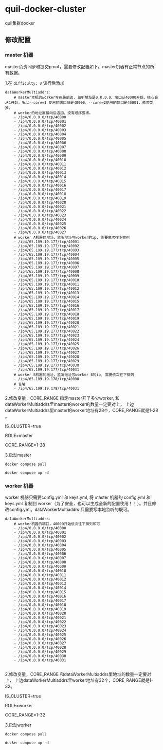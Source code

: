 # quil-docker-cluster
quil集群docker

## 修改配置

### master 机器

master负责同步和提交proof，需要修改配置如下。master机器有正常节点的所有数据。

1.在 `difficulty: 0` 该行后添加

```
dataWorkerMultiaddrs: 
    # master本机的worker写在最前边, 监听地址是0.0.0.0，端口从40000开始，核心会从1开始，所以--core=1 使用的端口就是40000，--core=2使用的端口是40001，依次类推。
    # worker的地址直接向后追加，没有顺序要求。
    - /ip4/0.0.0.0/tcp/40000
    - /ip4/0.0.0.0/tcp/40001
    - /ip4/0.0.0.0/tcp/40002
    - /ip4/0.0.0.0/tcp/40003
    - /ip4/0.0.0.0/tcp/40004
    - /ip4/0.0.0.0/tcp/40005
    - /ip4/0.0.0.0/tcp/40006
    - /ip4/0.0.0.0/tcp/40007
    - /ip4/0.0.0.0/tcp/40008
    - /ip4/0.0.0.0/tcp/40009
    - /ip4/0.0.0.0/tcp/40010
    - /ip4/0.0.0.0/tcp/40011
    - /ip4/0.0.0.0/tcp/40012
    - /ip4/0.0.0.0/tcp/40013
    - /ip4/0.0.0.0/tcp/40014
    - /ip4/0.0.0.0/tcp/40015
    - /ip4/0.0.0.0/tcp/40016
    - /ip4/0.0.0.0/tcp/40017
    - /ip4/0.0.0.0/tcp/40018
    - /ip4/0.0.0.0/tcp/40019
    - /ip4/0.0.0.0/tcp/40020
    - /ip4/0.0.0.0/tcp/40021
    - /ip4/0.0.0.0/tcp/40022
    - /ip4/0.0.0.0/tcp/40023
    - /ip4/0.0.0.0/tcp/40024
    - /ip4/0.0.0.0/tcp/40025
    - /ip4/0.0.0.0/tcp/40026
    - /ip4/0.0.0.0/tcp/40027
    # worker A机器的地址，监听地址写worker的ip, 需要依次往下排列
    - /ip4/65.109.19.177/tcp/40001
    - /ip4/65.109.19.177/tcp/40002
    - /ip4/65.109.19.177/tcp/40003
    - /ip4/65.109.19.177/tcp/40004
    - /ip4/65.109.19.177/tcp/40005
    - /ip4/65.109.19.177/tcp/40006
    - /ip4/65.109.19.177/tcp/40007
    - /ip4/65.109.19.177/tcp/40008
    - /ip4/65.109.19.177/tcp/40009
    - /ip4/65.109.19.177/tcp/40010
    - /ip4/65.109.19.177/tcp/40011
    - /ip4/65.109.19.177/tcp/40012
    - /ip4/65.109.19.177/tcp/40013
    - /ip4/65.109.19.177/tcp/40014
    - /ip4/65.109.19.177/tcp/40015
    - /ip4/65.109.19.177/tcp/40016
    - /ip4/65.109.19.177/tcp/40017
    - /ip4/65.109.19.177/tcp/40018
    - /ip4/65.109.19.177/tcp/40019
    - /ip4/65.109.19.177/tcp/40020
    - /ip4/65.109.19.177/tcp/40021
    - /ip4/65.109.19.177/tcp/40022
    - /ip4/65.109.19.177/tcp/40023
    - /ip4/65.109.19.177/tcp/40024
    - /ip4/65.109.19.177/tcp/40025
    - /ip4/65.109.19.177/tcp/40026
    - /ip4/65.109.19.177/tcp/40027
    - /ip4/65.109.19.177/tcp/40028
    - /ip4/65.109.19.177/tcp/40029
    - /ip4/65.109.19.177/tcp/40030
    - /ip4/65.109.19.177/tcp/40031
    # worker B机器的地址，监听地址写worker B的ip, 需要依次往下排列
    - /ip4/65.109.19.178/tcp/40000
    # 省略
    - /ip4/65.109.19.178/tcp/40031
```

2.修改变量，CORE_RANGE 指定master开了多少worker, 和dataWorkerMultiaddrs里master的worker的数量一定要对上，
上边dataWorkerMultiaddrs里master的worker地址有28个，CORE_RANGE就是1-28
。

IS_CLUSTER=true

ROLE=master

CORE_RANGE=1-28

3.启动master

`docker compose pull`

`docker compose up -d`

### worker 机器

worker 机器只需要config.yml 和 keys.yml, 将 master 机器的 config.yml 和 keys.yml 复制到 worker（为了安全，也可以生成全新的配置使用！！）。并且修改config.yml。dataWorkerMultiaddrs 只需要写本地监听的既可。

```
dataWorkerMultiaddrs:
    # worker机器的端口，40000开始依次往下排列即可
    - /ip4/0.0.0.0/tcp/40000
    - /ip4/0.0.0.0/tcp/40001
    - /ip4/0.0.0.0/tcp/40002
    - /ip4/0.0.0.0/tcp/40003
    - /ip4/0.0.0.0/tcp/40004
    - /ip4/0.0.0.0/tcp/40005
    - /ip4/0.0.0.0/tcp/40006
    - /ip4/0.0.0.0/tcp/40007
    - /ip4/0.0.0.0/tcp/40008
    - /ip4/0.0.0.0/tcp/40009
    - /ip4/0.0.0.0/tcp/40010
    - /ip4/0.0.0.0/tcp/40011
    - /ip4/0.0.0.0/tcp/40012
    - /ip4/0.0.0.0/tcp/40013
    - /ip4/0.0.0.0/tcp/40014
    - /ip4/0.0.0.0/tcp/40015
    - /ip4/0.0.0.0/tcp/40016
    - /ip4/0.0.0.0/tcp/40017
    - /ip4/0.0.0.0/tcp/40018
    - /ip4/0.0.0.0/tcp/40019
    - /ip4/0.0.0.0/tcp/40020
    - /ip4/0.0.0.0/tcp/40021
    - /ip4/0.0.0.0/tcp/40022
    - /ip4/0.0.0.0/tcp/40023
    - /ip4/0.0.0.0/tcp/40024
    - /ip4/0.0.0.0/tcp/40025
    - /ip4/0.0.0.0/tcp/40026
    - /ip4/0.0.0.0/tcp/40027
    - /ip4/0.0.0.0/tcp/40028
    - /ip4/0.0.0.0/tcp/40029
    - /ip4/0.0.0.0/tcp/40030
    - /ip4/0.0.0.0/tcp/40031
    
```

2.修改变量，CORE_RANGE 和dataWorkerMultiaddrs里地址的数量一定要对上，
上边dataWorkerMultiaddrs里worker地址有32个，CORE_RANGE就是1-32。

IS_CLUSTER=true

ROLE=worker

CORE_RANGE=1-32

3.启动worker

`docker compose pull`

`docker compose up -d`
